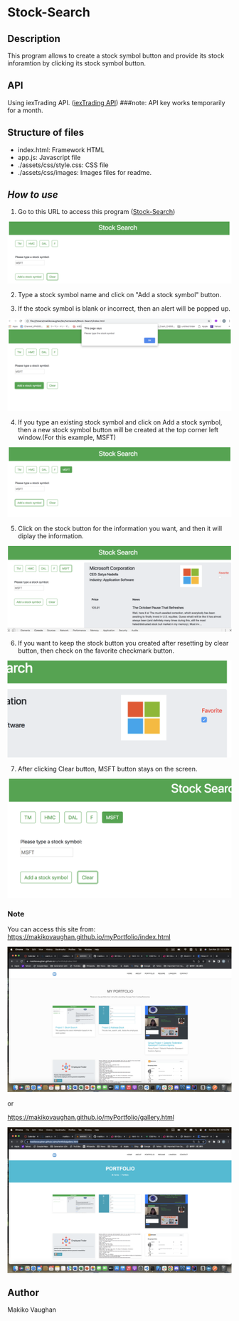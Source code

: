 # Stock-Search

## Description

This program allows to create a stock symbol button and provide its stock inforamtion
by clicking its stock symbol button.

## API

Using iexTrading API.
([iexTrading API](https://iexcloud.io/docs/api/#query-parameters))
###note: API key works temporarily for a month.

## Structure of files

- index.html: Framework HTML
- app.js: Javascript file
- ./assets/css/style.css: CSS file
- ./assets/css/images: Images files for readme.

## **_How to use_**

1. Go to this URL to access this program ([Stock-Search](https://makikovaughan.github.io/Stock-Search/))

![main](./assets/images/Main.png)

2. Type a stock symbol name and click on "Add a stock symbol" button.

3. If the stock symbol is blank or incorrect, then an alert will be popped up.

![errorStockSymbol](./assets/images/AlertScreen1.png)

4. If you type an existing stock symbol and click on Add a stock symbol, then a new stock symbol button will be created at the top corner left window.(For this example, MSFT)

![buttonScreen](./assets/images/buttonScreen.png)

5. Click on the stock button for the information you want, and then it will diplay the information.

![renderScreen](./assets/images/renderScreen.png)

6. If you want to keep the stock button you created after resetting by clear button, then check on the favorite checkmark button.

![checkBox](./assets/images/checkButton.png)

7. After clicking Clear button, MSFT
   button stays on the screen.

![clearButton](./assets/images/clearButton.png)

### Note

You can access this site from:
https://makikovaughan.github.io/myPortfolio/index.html

![responsive](./assets/images/myPortfolio1.png)

or

https://makikovaughan.github.io/myPortfolio/gallery.html

![bootstrap](./assets/images/myPortfolio2.png)

## Author

Makiko Vaughan
